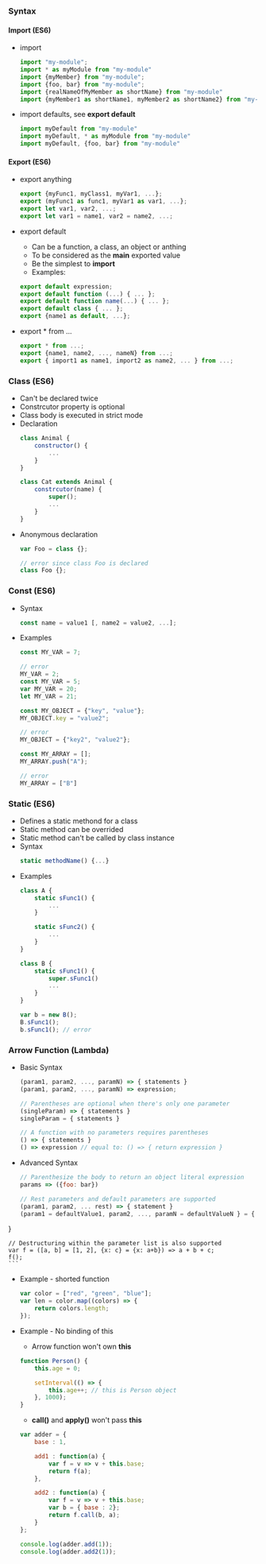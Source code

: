 ### Syntax

#### Import (ES6)

* import
    ```js
    import "my-module";
    import * as myModule from "my-module"
    import {myMember} from "my-module";
    import {foo, bar} from "my-module";
    import {realNameOfMyMember as shortName} from "my-module"
    import {myMember1 as shortName1, myMember2 as shortName2} from "my-module"
    ```
* import defaults, see **export default**
    ```js
    import myDefault from "my-module"
    import myDefault, * as myModule from "my-module"
    import myDefault, {foo, bar} from "my-module"
    ```

#### Export (ES6)

* export anything
    ```js
    export {myFunc1, myClass1, myVar1, ...};
    export (myFunc1 as func1, myVar1 as var1, ...};
    export let var1, var2, ...;
    export let var1 = name1, var2 = name2, ...;
    ```
* export default
    - Can be a function, a class, an object or anthing
    - To be considered as the **main** exported value
    - Be the simplest to **import**
    - Examples:
    ```js
    export default expression;
    export default function (...) { ... };
    export default function name(...) { ... };
    export default class { ... };
    export {name1 as default, ...};
    ```

* export * from ...
    ```js
    export * from ...;
    export {name1, name2, ..., nameN} from ...;
    export { import1 as name1, import2 as name2, ... } from ...;
    ```

### Class (ES6)

* Can't be declared twice
* Constrcutor property is optional
* Class body is executed in strict mode
* Declaration
    ```js
    class Animal {
        constructor() {
            ...
        }
    }

    class Cat extends Animal {
        constrcutor(name) {
            super();
            ...
        }
    }
    ```
* Anonymous declaration
    ```js
    var Foo = class {};

    // error since class Foo is declared
    class Foo {};
    ```

### Const (ES6)

* Syntax
    ```js
    const name = value1 [, name2 = value2, ...];
    ```

* Examples
    ```js
    const MY_VAR = 7;

    // error
    MY_VAR = 2;
    const MY_VAR = 5;
    var MY_VAR = 20;
    let MY_VAR = 21;
    ```

    ```js
    const MY_OBJECT = {"key", "value"};
    MY_OBJECT.key = "value2";

    // error
    MY_OBJECT = {"key2", "value2"};
    ```

    ```js
    const MY_ARRAY = [];
    MY_ARRAY.push("A");

    // error
    MY_ARRAY = ["B"]
    ```

### Static (ES6)

* Defines a static methond for a class
* Static method can be overrided
* Static method can't be called by class instance
* Syntax
    ```js
    static methodName() {...}
    ```
* Examples
    ```js
    class A {
        static sFunc1() {
            ...
        }

        static sFunc2() {
            ...
        }
    }

    class B {
        static sFunc1() {
            super.sFunc1()
            ...
        }
    }

    var b = new B();
    B.sFunc1();
    b.sFunc1(); // error
    ```

### Arrow Function (Lambda)

* Basic Syntax
    ```js
    (param1, param2, ..., paramN) => { statements }
    (param1, param2, ..., paramN) => expression;

    // Parentheses are optional when there's only one parameter
    (singleParam) => { statements }
    singleParam = { statements }

    // A function with no parameters requires parentheses
    () => { statements }
    () => expression // equal to: () => { return expression }
    ```

* Advanced Syntax
    ```js
    // Parenthesize the body to return an object literal expression
    params => ({foo: bar})

    // Rest parameters and default parameters are supported
    (param1, param2, ... rest) => { statement }
    (param1 = defaultValue1, param2, ..., paramN = defaultValueN } = { statement
}

    // Destructuring within the parameter list is also supported
    var f = ([a, b] = [1, 2], {x: c} = {x: a+b}) => a + b + c;
    f();
    ```
* Example - shorted function
    ```js
    var color = ["red", "green", "blue"];
    var len = color.map((colors) => {
        return colors.length;
    });
    ```

* Example - No binding of this
    - Arrow function won't own **this**
    ```js
    function Person() {
        this.age = 0;

        setInterval(() => {
            this.age++; // this is Person object
        }, 1000);
    }
    ```
    - **call()** and **apply()** won't pass **this**
    ```js
    var adder = {
        base : 1,

        add1 : function(a) {
            var f = v => v + this.base;
            return f(a);
        },

        add2 : function(a) {
            var f = v => v + this.base;
            var b = { base : 2};
            return f.call(b, a);
        }
    };

    console.log(adder.add(1));
    console.log(adder.add2(1));
    ```

